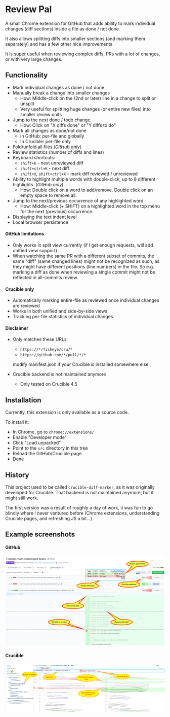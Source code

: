 # Review Pal

A small Chrome extension for GitHub 
that adds ability to mark individual changes (diff sections) 
inside a file as done / not done. 

It also allows splitting diffs into smaller sections (and marking them separately)
 and has a few other nice improvements

It is super useful when reviewing complex diffs, PRs with a lot of changes, or with very large changes.

## Functionality

* Mark individual changes as done / not done
* Manually break a change into smaller changes
  * How: Middle-click on the (2nd or later) line in a change to split or unsplit
  * Very useful for splitting huge changes (or entire new files) into smaller review units 
* Jump to the next done / todo change.
  * How: Click on "X diffs done" or "Y diffs to do" 
* Mark all changes as done/not done
  * in GitHub: per-file and globally
  * In Crucible: per-file only
* Fold/unfold all files (*GitHub only*)  
* Review statistics (number of diffs and lines)
* Keyboard shortcuts:
  * `shift+K` - next unreviewed diff
  * `shift+ctrl+K` - next diff
  * `shift+X`, `shift+ctrl+X` - mark diff reviewed / unreviewed
* Ability to highlight multiple words with double-click, up to 8 different highlights. (*GitHub only*)
  * How: Double click on a word to add/remove. Double click on an empty space to remove all. 
* Jump to the next/previous occurrence of any highlighted word
  * How: Middle-click (+ SHIFT) on a highlighted word in the top menu for the next (previous) occurrence.
* Displaying the text indent level
* Local browser persistence


#### GitHub limitations
* Only works in split view currently (if I get enough requests, will add unified view support)
* When watching the same PR with a different subset of commits, the same "diff" (same changed lines)
  might not be recognized as such, as they might have different positions (line numbers) in the file.
  So e.g. marking a diff as done when reviewing a single commit 
  might not be reflected in all-commits review.

#### Crucible only
* Automatically marking entire-file as reviewed once individual changes are reviewed
* Works in both unified and side-by-side views
* Tracking per-file statistics of individual changes

#### Disclaimer

* Only matches these URLs:
  * ``https://*/fisheye/cru/*``
  * ``https://github.com/*/pull/*/*``
  
  modify manifest.json if your Crucible is installed somewhere else
  
* Crucible backend is not maintained anymore
  * Only tested on Crucible 4.5


## Installation

Currently, this extension is only available as a source code. 

To install it:
* In Chrome, go to ``chrome://extensions/``
* Enable "Developer mode"
* Click "Load unpacked"
* Point to the ``src`` directory in this tree
* Reload the GitHub/Crucible page
* Done

## History

This project used to be called `crucible-diff-marker`,
 as it was originally developed for Crucible.
That backend is not maintained anymore, but it might still work.

The first version was a result of roughly a day of work, it was fun to go blindly where I never ventured before 
(Chrome extensions, understanding Crucible pages, and refreshing JS a bit...).


## Example screenshots

#### GitHub

![Example screenshot](github-example.png)

#### Crucible

![Example screenshot](cdm-example.png)

